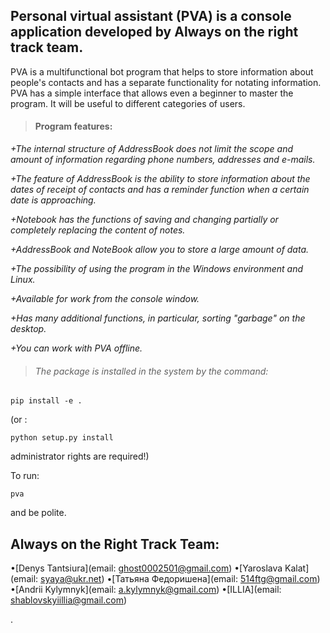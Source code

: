 ## Personal virtual assistant (PVA) is a console application developed by **Always on the right track team**.

PVA is a multifunctional bot program that helps to store information about
people's contacts and has a separate functionality for notating information.
PVA has a simple interface that allows even a beginner to master the program.
It will be useful to different categories of users.

> #### Program features:

_+The internal structure of AddressBook does not limit the scope and amount of
information regarding phone numbers, addresses and e-mails._

_+The feature of AddressBook is the ability to store information about
the dates of receipt of contacts and has a reminder function when
a certain date is approaching._

_+Notebook has the functions of saving and changing partially or completely
replacing the content of notes._

_+AddressBook and NoteBook allow you to store a large amount of data._

_+The possibility of using the program in the Windows environment and
Linux._

_+Available for work from the console window._

_+Has many additional functions, in particular, sorting "garbage"
on the desktop._

_+You can work with PVA offline._

> ###### The package is installed in the system by the command:

```
pip install -e .
```

(or :

```
python setup.py install
```

administrator rights are required!)

To run:

```
pva
```

and be polite.

## Always on the Right Track Team:

•[Denys Tantsiura](email: ghost0002501@gmail.com)
•[Yaroslava Kalat](email: syaya@ukr.net)
•[Татьяна Федоришена](email: 514ftg@gmail.com)
•[Andrii Kylymnyk](email: a.kylymnyk@gmail.com)
•[ILLIA](email: shablovskyiillia@gmail.com)

.
